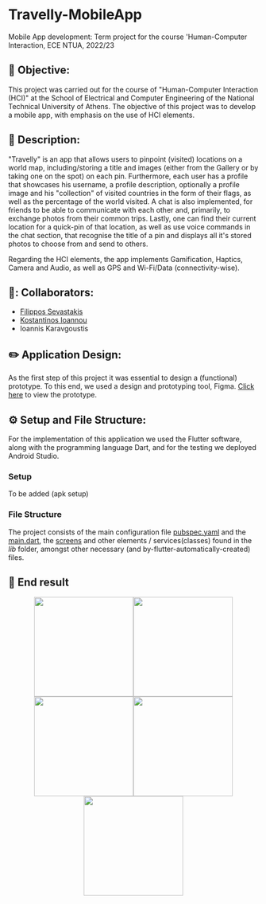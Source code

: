 # Travelly-MobileApp
Mobile App development: Term project for the course 'Human-Computer Interaction, ECE NTUA, 2022/23

## 🎯 Objective:
This project was carried out for the course of "Human-Computer Interaction (HCI)" at the School of Electrical and Computer Engineering of the National Technical University of Athens. The objective of this project was to develop a mobile app, with emphasis on the use of HCI elements.

## 📄 Description:
"Travelly" is an app that allows users to pinpoint (visited) locations on a world map, including/storing a title and images (either from the Gallery or by taking one on the spot) on each pin. Furthermore, each user has a profile that showcases his username, a profile description, optionally a profile image and his "collection" of visited countries in the form of their flags, as well as the percentage of the world visited. A chat is also implemented, for friends to be able to communicate with each other and, primarily, to exchange photos from their common trips. Lastly, one can find their current location for a quick-pin of that location, as well as use voice commands in the chat section, that recognise the title of a pin and displays all it's stored photos to choose from and send to others.

Regarding the HCI elements, the app implements Gamification, Haptics, Camera and Audio, as well as GPS and Wi-Fi/Data (connectivity-wise).

## 👥: Collaborators:
- [Filippos Sevastakis](https://github.com/FilipposSevastakis)
- [Kostantinos Ioannou](https://github.com/IoannouKon)
- Ioannis Karavgoustis

## ✏️ Application Design:
As the first step of this project it was essential to design a (functional) prototype. To this end, we used a design and prototyping tool, Figma. [Click here](https://www.figma.com/file/LYVu7oSicxmjZhLs1XdwE2/Travelly?type=design&node-id=133%3A6587&mode=design&t=bMwYuANjAcT7TgjQ-1) to view the prototype.

## ⚙️ Setup and File Structure:
For the implementation of this application we used the Flutter software, along with the programming language Dart, and for the testing we deployed Android Studio.

### Setup
To be added (apk setup)

### File Structure
The project consists of the main configuration file [pubspec.yaml](./pubspec.yaml) and the [main.dart](./lib/main.dart), the [screens](./lib/screens) and other elements / services(classes) found in the _lib_ folder, amongst other necessary (and by-flutter-automatically-created) files.

## 📱 End result
<p align="center">
  <div style="display: flex; flex-wrap: wrap; justify-content: center;">
    <img src="https://github.com/FilipposSevastakis/Travelly-MobileApp/assets/106911339/489c18cc-57e3-4ac3-a905-0603369b9af5" width="200">
    <img src="https://github.com/FilipposSevastakis/Travelly-MobileApp/assets/106911339/89f89882-bfb0-4c0f-ba30-c25ce4c42bd3" width="200">
    <img src="https://github.com/FilipposSevastakis/Travelly-MobileApp/assets/106911339/248bec54-8b15-4249-aa2c-4c4efc91d67d" width="200">
    <img src="https://github.com/FilipposSevastakis/Travelly-MobileApp/assets/106911339/b8642528-41c1-430d-aab8-bfa8096b68c1" width="200">
    <img src="https://github.com/FilipposSevastakis/Travelly-MobileApp/assets/106911339/ecbd76ef-d5a1-469e-a8e0-2d23f7ad95f8" width="200">
  </div>
</p>
